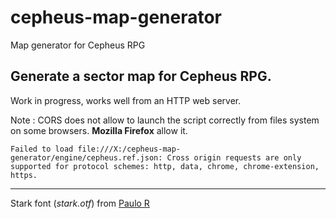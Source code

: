 # cepheus-map-generator

Map generator for Cepheus RPG

## Generate a sector map for Cepheus RPG.

Work in progress, works well from an HTTP web server.

Note : CORS does not allow to launch the script correctly from files system on some browsers. __Mozilla Firefox__ allow it.

    Failed to load file:///X:/cepheus-map-generator/engine/cepheus.ref.json: Cross origin requests are only supported for protocol schemes: http, data, chrome, chrome-extension, https.

***

Stark font (_stark.otf_) from [Paulo R](https://www.dafont.com/fr/stark2.font)